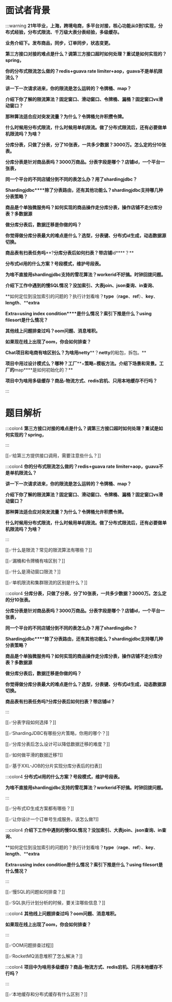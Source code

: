 # 面试者背景


:::warning
**21年毕业，上海，跨境电商，多平台对接，核心功能从0到1实现，分布式经验，分布式限流、千万级大表分表经验，多级缓存。**

**业务介绍下。发布商品，同步，订单同步，状态变更。**

**第三方接口对接的难点是什么？调第三方接口超时如何处理？重试是如何实现的？****spring****，**

**你的分布式限流怎么做的？****redis+guava rate limiter+aop****，****guava****不是单机限流么？**

**讲一下一次请求进来，你的限流是怎么运转的？令牌桶、****map****？**

**介绍下你了解的限流算法？固定窗口、滑动窗口、令牌桶、漏桶？固定窗口****vs****滑动窗口？**

**那种算法适合应对突发流量？为什么？令牌桶允许积攒令牌。**

**什么时候用分布式限流，什么时候用单机限流。做了分布式限流后，还有必要做单机限流吗？为啥？**

**分库分表，只做了分表，分了****10****张表，一共多少数据？****3000****万。怎么定的分****10****张表。**

**分库分表是针对商品表吗？****3000****万商品。分表字段是哪个？店铺****id****，一个平台一张表，**

**同一个平台的不同店铺分到不同的表怎么办？用了****shardingjdbc****？**

**Shardingjdbc****除了分表路由，还有其他功能么？****shardingjdbc****支持哪几种分表策略？**

**商品是个单独微服务吗？如何实现的商品操作走分库分表，操作店铺不走分库分表？多数据源**

**做分库分表后，数据迁移是你做的吗？**

**你觉得做分库分表最大的难点是什么？选型，分表键、分布式****id****生成，动态数据源切换。**

**商品表有扫表任务吗****?****分库分表后如何扫表？带店铺****id****？**

**分布式****id****用的什么方案？号段模式，维护号段表。**

**为啥不直接用****shardingjdbc****支持的雪花算法？****workerid****不好搞。时钟回拨问题。**

**介绍下工作中遇到的慢****SQL****情况？没加索引、大表****join****、****json****查询、****in****查询、**

**如何定位到没加索引的问题的？执行计划看啥？****type****（****rage****、****ref****）、****key****、****length****、****extra**

**Extra=using index condition****是什么情况？索引下推是什么？****using filesort****是什么情况？**

**其他线上问题排查过吗？****oom****问题、消息堆积。**

**如果现在线上出现了oom，你会如何排查？**

**Chat****项目和电商有啥区别么？为啥用****netty****？****netty****的粘包，拆包。**

**项目中用过设计模式么？哪种？工厂****+****策略****+****模板方法。介绍下场景和背景。工厂的****map****是如何初始化的？**

**项目中为啥用多级缓存？商品-物流方式、redis宕机、只用本地缓存不行吗？**

:::

# 题目解析




:::color4
**第三方接口对接的难点是什么？调第三方接口超时如何处理？重试是如何实现的？spring，**

:::



[[✅给第三方提供接口调用，需要注意些什么？]]



:::color4
**你的分布式限流怎么做的？****redis+guava rate limiter+aop****，****guava****不是单机限流么？**

**讲一下一次请求进来，你的限流是怎么运转的？令牌桶、****map****？**

**介绍下你了解的限流算法？固定窗口、滑动窗口、令牌桶、漏桶？固定窗口****vs****滑动窗口？**

**那种算法适合应对突发流量？为什么？令牌桶允许积攒令牌。**

**什么时候用分布式限流，什么时候用单机限流。做了分布式限流后，还有必要做单机限流吗？为啥？**

:::



[[✅什么是限流？常见的限流算法有哪些？]]



[[✅漏桶和令牌桶有啥区别？]]



[[✅什么是滑动窗口限流？]]



[[✅单机限流和集群限流的区别是什么？]]



:::color4
**分库分表，只做了分表，分了****10****张表，一共多少数据？****3000****万。怎么定的分****10****张表。**

**分库分表是针对商品表吗？****3000****万商品。分表字段是哪个？店铺****id****，一个平台一张表，**

**同一个平台的不同店铺分到不同的表怎么办？用了****shardingjdbc****？**

**Shardingjdbc****除了分表路由，还有其他功能么？****shardingjdbc****支持哪几种分表策略？**

**商品是个单独微服务吗？如何实现的商品操作走分库分表，操作店铺不走分库分表？多数据源**

**做分库分表后，数据迁移是你做的吗？**

**你觉得做分库分表最大的难点是什么？选型，分表键、分布式****id****生成，动态数据源切换。**

**商品表有扫表任务吗?分库分表后如何扫表？带店铺id？**

:::



[[✅分表字段如何选择？]]



[[✅ShardingJDBC有哪些分片策略，你用的哪个？]]



[[✅分库分表后怎么设计可以降低数据迁移的难度？]]



[[✅如何做平滑的数据迁移?]]



[[✅基于XXL-JOB的分片实现分库分表后的扫表]]



:::color4
**分布式****id****用的什么方案？号段模式，维护号段表。**

**为啥不直接用shardingjdbc支持的雪花算法？workerid不好搞。时钟回拨问题。**

:::





[[✅分布式ID生成方案都有哪些？]]



[[✅让你设计一个订单号生成服务，该怎么做?]]





:::color4
**介绍下工作中遇到的慢****SQL****情况？没加索引、大表****join****、****json****查询、****in****查询、**

**如何定位到没加索引的问题的？执行计划看啥？****type****（****rage****、****ref****）、****key****、****length****、****extra**

**Extra=using index condition是什么情况？索引下推是什么？using filesort是什么情况？**

:::



[[✅慢SQL的问题如何排查？]]



[[✅SQL执行计划分析的时候，要关注哪些信息？]]



:::color4
**其他线上问题排查过吗？****oom****问题、消息堆积。**

**如果现在线上出现了oom，你会如何排查？**

:::



[[✅OOM问题排查过程]]



[[✅RocketMQ消息堆积了怎么解决？]]



:::color4
**项目中为啥用多级缓存？商品-物流方式、redis宕机、只用本地缓存不行吗？**

:::



[[✅本地缓存和分布式缓存有什么区别？]]

